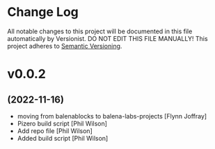 # Change Log

All notable changes to this project will be documented in this file
automatically by Versionist. DO NOT EDIT THIS FILE MANUALLY!
This project adheres to [Semantic Versioning](http://semver.org/).

# v0.0.2
## (2022-11-16)

* moving from balenablocks to balena-labs-projects [Flynn Joffray]
* Pizero build script [Phil Wilson]
* Add repo file [Phil Wilson]
* Added build script [Phil Wilson]

